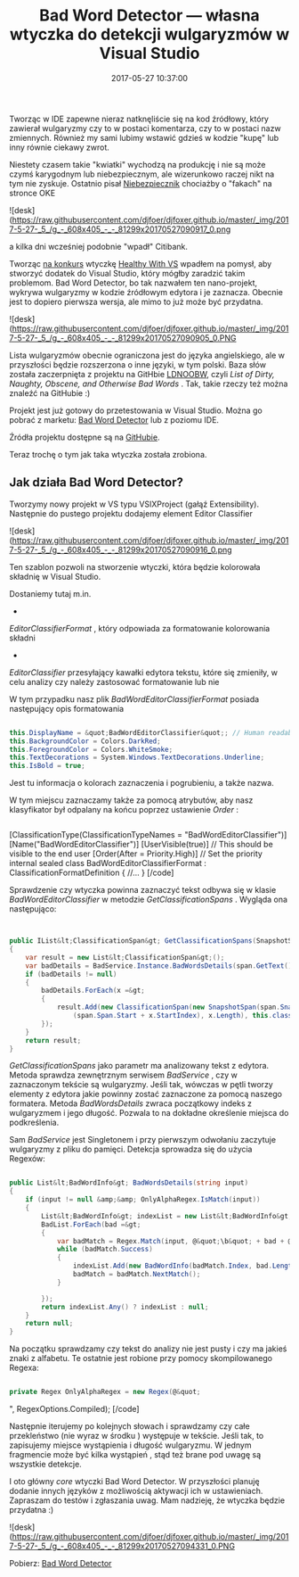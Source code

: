 ﻿---
layout:     post
title:      Bad Word Detector  — własna wtyczka do detekcji wulgaryzmów w Visual Studio
date:       2017-05-27 10:37:00
summary:    Tworząc w IDE zapewne nieraz natknęliście się na kod źródłowy, który zawierał wulgaryzmy czy to w postaci komentarza, czy to w postaci nazw zmiennych. Również my sami lubimy wstawić gdzieś w kodzie &quot;kupę&quot; lub inny równie ciekawy zwrot. Niestety czasem takie &quot;kwiatki&quot; wychodzą na ...
categories: windows porady programowanie
---



Tworząc w IDE zapewne nieraz natknęliście się na kod źródłowy, który zawierał wulgaryzmy czy to w postaci komentarza, czy to w postaci nazw zmiennych. Również my sami lubimy wstawić gdzieś w kodzie &quot;kupę&quot; lub inny równie ciekawy zwrot. 

Niestety czasem takie &quot;kwiatki&quot; wychodzą na produkcję i nie są może czymś karygodnym lub niebezpiecznym, ale wizerunkowo raczej nikt na tym nie zyskuje. Ostatnio pisał [Niebezpiecznik](https://www.facebook.com/niebezpiecznik/photos/a.389100481820.172327.176141556820/10154425418321821/?type=3&amp;theater) chociażby o &quot;fakach&quot; na stronce OKE



![desk](https://raw.githubusercontent.com/djfoer/djfoxer.github.io/master/_img/2017-5-27-_5_/g_-_608x405_-_-_81299x20170527090917_0.png



a kilka dni wcześniej podobnie &quot;wpadł&quot; Citibank.

Tworząc [na konkurs](https://www.dobreprogramy.pl/djfoxer/Healthy-with-Visual-Studio-Daj-Sie-Poznac,s308.html) wtyczkę [Healthy With VS](https://marketplace.visualstudio.com/items?itemName=djfoxer.HealthyWithVS) wpadłem na pomysł, aby stworzyć dodatek do Visual Studio, który mógłby zaradzić takim problemom. Bad Word Detector, bo tak nazwałem ten nano-projekt, wykrywa wulgaryzmy w kodzie źródłowym edytora i je zaznacza. Obecnie jest to dopiero pierwsza wersja, ale mimo to już może być przydatna. 



![desk](https://raw.githubusercontent.com/djfoer/djfoxer.github.io/master/_img/2017-5-27-_5_/g_-_608x405_-_-_81299x20170527090905_0.PNG



Lista wulgaryzmów obecnie ograniczona jest do języka angielskiego, ale w przyszłości będzie rozszerzona o inne języki, w tym polski. Baza słów została zaczerpnięta z projektu na GitHbie [LDNOOBW](https://github.com/LDNOOBW/List-of-Dirty-Naughty-Obscene-and-Otherwise-Bad-Words), czyli  *List of Dirty, Naughty, Obscene, and Otherwise Bad Words* . Tak, takie rzeczy też można znaleźć na GitHubie :)

Projekt jest już gotowy do przetestowania w Visual Studio. Można go pobrać z marketu: [Bad Word Detector](https://marketplace.visualstudio.com/items?itemName=djfoxer.BadWordDetector-18879) lub z poziomu IDE.

Źródła projektu dostępne są na [GitHubie](https://github.com/djfoxer/bad-word-detector).

Teraz trochę o tym jak taka wtyczka została zrobiona.



## Jak działa Bad Word Detector?




Tworzymy nowy projekt w VS typu VSIXProject (gałąź Extensibility). Następnie do pustego projektu dodajemy element Editor Classifier



![desk](https://raw.githubusercontent.com/djfoer/djfoxer.github.io/master/_img/2017-5-27-_5_/g_-_608x405_-_-_81299x20170527090916_0.png



Ten szablon pozwoli na stworzenie wtyczki, która będzie kolorowała składnię w Visual Studio. 

Dostaniemy tutaj m.in. 


  * 
 *EditorClassifierFormat* , który odpowiada za formatowanie kolorowania składni



  * 
 *EditorClassifier*  przesyłający kawałki edytora tekstu, które się zmieniły, w celu analizy czy należy zastosować formatowanie lub nie





W tym przypadku nasz plik  *BadWordEditorClassifierFormat*  posiada następujący opis formatowania

```csharp

this.DisplayName = &quot;BadWordEditorClassifier&quot;; // Human readable version of the name
this.BackgroundColor = Colors.DarkRed;
this.ForegroundColor = Colors.WhiteSmoke;
this.TextDecorations = System.Windows.TextDecorations.Underline;
this.IsBold = true;

```

Jest tu informacja o kolorach zaznaczenia i pogrubieniu, a także nazwa.

W tym miejscu zaznaczamy także za pomocą atrybutów, aby nasz klasyfikator był odpalany na końcu poprzez ustawienie  *Order* :

```csharp


```

[ClassificationType(ClassificationTypeNames = &quot;BadWordEditorClassifier&quot;)]
[Name(&quot;BadWordEditorClassifier&quot;)]
[UserVisible(true)] // This should be visible to the end user
[Order(After = Priority.High)] // Set the priority 
internal sealed class BadWordEditorClassifierFormat : ClassificationFormatDefinition
{
   //...
}
[/code]

Sprawdzenie czy wtyczka powinna zaznaczyć tekst odbywa się w klasie  *BadWordEditorClassifier*  w metodzie  *GetClassificationSpans* . Wygląda ona następująco:

```csharp


public IList&lt;ClassificationSpan&gt; GetClassificationSpans(SnapshotSpan span)
{
    var result = new List&lt;ClassificationSpan&gt;();
    var badDetails = BadService.Instance.BadWordsDetails(span.GetText());
    if (badDetails != null)
    {
        badDetails.ForEach(x =&gt;
        {
            result.Add(new ClassificationSpan(new SnapshotSpan(span.Snapshot, 
                (span.Span.Start + x.StartIndex), x.Length), this.classificationType));
        });
    }
    return result;
}


```


 *GetClassificationSpans*  jako parametr ma analizowany tekst z edytora. Metoda sprawdza zewnętrznym serwisem  *BadService* , czy w zaznaczonym tekście są wulgaryzmy. Jeśli tak, wówczas w pętli tworzy elementy z edytora jakie powinny zostać zaznaczone za pomocą naszego formatera. Metoda   *BadWordsDetails*  zwraca początkowy indeks z wulgaryzmem i jego długość. Pozwala to na dokładne określenie miejsca do podkreślenia.

Sam  *BadService*  jest Singletonem i przy pierwszym odwołaniu zaczytuje wulgaryzmy z pliku do pamięci. Detekcja sprowadza się do użycia Regexów:


```csharp

public List&lt;BadWordInfo&gt; BadWordsDetails(string input)
{
    if (input != null &amp;&amp; OnlyAlphaRegex.IsMatch(input))
    {
        List&lt;BadWordInfo&gt; indexList = new List&lt;BadWordInfo&gt;();
        BadList.ForEach(bad =&gt;
        {
            var badMatch = Regex.Match(input, @&quot;\b&quot; + bad + @&quot;\b&quot;, RegexOptions.IgnoreCase);
            while (badMatch.Success)
            {
                indexList.Add(new BadWordInfo(badMatch.Index, bad.Length));
                badMatch = badMatch.NextMatch();
            }

        });
        return indexList.Any() ? indexList : null;
    }
    return null;
}

```


Na początku sprawdzamy czy tekst do analizy nie jest pusty i czy ma jakieś znaki z alfabetu. Te ostatnie jest robione przy pomocy skompilowanego Regexa:

```csharp

private Regex OnlyAlphaRegex = new Regex(@&quot;
```
&quot;, RegexOptions.Compiled);
[/code]

Następnie iterujemy po kolejnych słowach i sprawdzamy czy całe przekleństwo (nie wyraz w środku ) występuje w tekście. Jeśli tak, to zapisujemy miejsce wystąpienia i długość wulgaryzmu. W jednym fragmencie może być kilka wystąpień , stąd też brane pod uwagę są wszystkie detekcje.


I oto główny  *core*  wtyczki Bad Word Detector. W przyszłości planuję dodanie innych języków z możliwością aktywacji ich w ustawieniach. Zapraszam do testów i zgłaszania uwag. Mam nadzieję, że wtyczka będzie przydatna :)




![desk](https://raw.githubusercontent.com/djfoer/djfoxer.github.io/master/_img/2017-5-27-_5_/g_-_608x405_-_-_81299x20170527094331_0.PNG


Pobierz: [Bad Word Detector](https://marketplace.visualstudio.com/items?itemName=djfoxer.BadWordDetector-18879)


